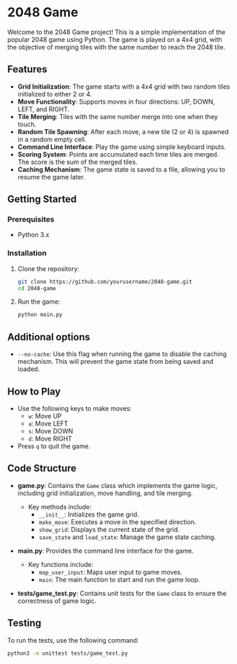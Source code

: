 # 2048 Game

Welcome to the 2048 Game project! This is a simple implementation of the popular 2048 game using Python. The game is played on a 4x4 grid, with the objective of merging tiles with the same number to reach the 2048 tile.

## Features

- **Grid Initialization**: The game starts with a 4x4 grid with two random tiles initialized to either 2 or 4.
- **Move Functionality**: Supports moves in four directions: UP, DOWN, LEFT, and RIGHT.
- **Tile Merging**: Tiles with the same number merge into one when they touch.
- **Random Tile Spawning**: After each move, a new tile (2 or 4) is spawned in a random empty cell.
- **Command Line Interface**: Play the game using simple keyboard inputs.
- **Scoring System**: Points are accumulated each time tiles are merged. The score is the sum of the merged tiles.
- **Caching Mechanism**: The game state is saved to a file, allowing you to resume the game later.

## Getting Started

### Prerequisites

- Python 3.x

### Installation

1. Clone the repository:
   ```bash
   git clone https://github.com/yourusername/2048-game.git
   cd 2048-game
   ```

2. Run the game:
   ```bash
   python main.py
   ```

## Additional options
- `--no-cache`: Use this flag when running the game to disable the caching mechanism. This will prevent the game state from being saved and loaded.

## How to Play

- Use the following keys to make moves:
  - `w`: Move UP
  - `a`: Move LEFT
  - `s`: Move DOWN
  - `d`: Move RIGHT
- Press `q` to quit the game.

## Code Structure

- **game.py**: Contains the `Game` class which implements the game logic, including grid initialization, move handling, and tile merging.
  - Key methods include:
    - `__init__`: Initializes the game grid.
    - `make_move`: Executes a move in the specified direction.
    - `show_grid`: Displays the current state of the grid.
    - `save_state` and `load_state`: Manage the game state caching.

- **main.py**: Provides the command line interface for the game.
  - Key functions include:
    - `map_user_input`: Maps user input to game moves.
    - `main`: The main function to start and run the game loop.

- **tests/game_test.py**: Contains unit tests for the `Game` class to ensure the correctness of game logic.

## Testing

To run the tests, use the following command:

```bash
python3 -m unittest tests/game_test.py
```